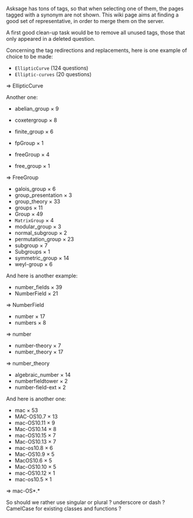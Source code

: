 Asksage has tons of tags, so that when selecting one of them, the pages tagged with a synonym are not shown. This wiki page aims at finding a good set of representative, in order to merge them on the server.

A first good clean-up task would be to remove all unused tags, those that only appeared in a deleted question.

Concerning the tag redirections and replacements, here is one example of choice to be made:

 * `EllipticCurve` (124  questions)
 * `Elliptic-curves` (20 questions)

⇒ EllipticCurve

Another one:

 * abelian_group × 9
 * coxetergroup × 8
 * finite_group × 6
 * fpGroup × 1

 * freeGroup × 4
 * free_group × 1

⇒ FreeGroup

 * galois_group × 6
 * group_presentation × 3
 * group_theory × 33
 * groups × 11
 * Group × 49
 * `MatrixGroup` × 4
 * modular_group × 3
 * normal_subgroup × 2
 * permutation_group × 23
 * subgroup × 7
 * Subgroups × 1
 * symmetric_group × 14
 * weyl-group × 6


And here is another example:

 * number_fields × 39
 * NumberField × 21

⇒ NumberField

 * number × 17
 * numbers × 8

⇒ number

 * number-theory × 7
 * number_theory × 17

⇒ number_theory

 * algebraic_number × 14
 * numberfieldtower × 2
 * number-field-ext × 2

And here is another one:

 * mac × 53
 * MAC-OS10.7 × 13
 * mac-OS10.11 × 9
 * Mac-OS10.14 × 8
 * mac-OS10.15 × 7
 * Mac-OS10.13 × 7
 * mac-os10.8 × 6
 * Mac-OS10.9 × 5
 * MacOS10.6 × 5
 * Mac-OS10.10 × 5
 * mac-OS10.12 × 1
 * mac-os10.5 × 1

⇒ mac-OS*.*


So should we rather use singular or plural ? underscore or dash ? CamelCase for existing classes and functions ?
